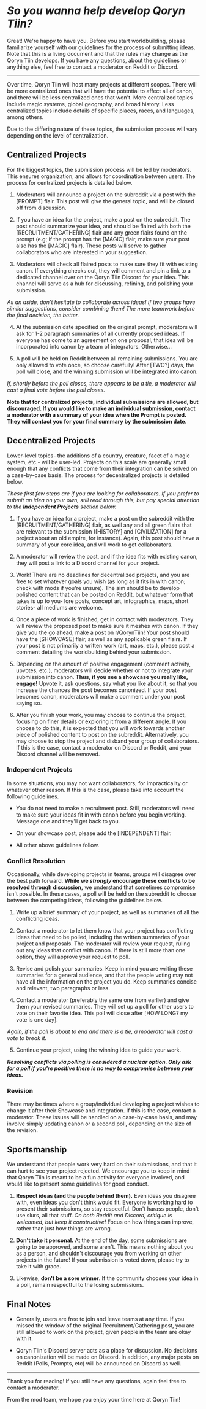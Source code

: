 # *So you wanna help develop Qoryn Tiin?*

Great! We're happy to have you. Before you start worldbuilding, please familiarize yourself with our guidelines for the process of submitting ideas. Note that this is a living document and that the rules may change as the Qoryn Tiin develops. If you have any questions, about the guidelines or anything else, feel free to contact a moderator on Reddit or Discord.

___

Over time, Qoryn Tiin will host many projects at different scopes. There will be more centralized ones that will have the potential to affect all of canon, and there will be less centralized ones that won't. More centralized topics include magic systems, global geography, and broad history. Less centralized topics include details of specific places, races, and languages, among others.

Due to the differing nature of these topics, the submission process will vary depending on the level of centralization.

## Centralized Projects

For the biggest topics, the submission process will be led by moderators. This ensures organization, and allows for coordination between users. The process for centralized projects is detailed below.

1) Moderators will announce a project on the subreddit via a post with the [PROMPT] flair. This post will give the general topic, and will be closed off from discussion.

2) If you have an idea for the project, make a post on the subreddit. The post should summarize your idea, and should be flaired with both the [RECRUITMENT/GATHERING] flair and any green flairs found on the prompt (e.g; if the prompt has the [MAGIC] flair, make sure your post also has the [MAGIC] flair). These posts will serve to gather collaborators who are interested in your suggestion.

3) Moderators will check all flaired posts to make sure they fit with existing canon. If everything checks out, they will comment and pin a link to a dedicated channel over on the Qoryn Tiin Discord for your idea. This channel will serve as a hub for discussing, refining, and polishing your submission.

*As an aside, don't hesitate to collaborate across ideas! If two groups have similar suggestions, consider combining them! The more teamwork before the final decision, the better.*

4) At the submission date specified on the original prompt, moderators will ask for 1-2 paragraph summaries of all currently proposed ideas. If everyone has come to an agreement on one proposal, that idea will be incorporated into canon by a team of integrators. Otherwise...

5) A poll will be held on Reddit between all remaining submissions. You are only allowed to vote once, so choose carefully! After [TWO?] days, the poll will close, and the winning submission will be integrated into canon. 

*If, shortly before the poll closes, there appears to be a tie, a moderator will cast a final vote before the poll closes.*

**Note that for centralized projects, individual submissions are allowed, but discouraged. If you would like to make an individual submission, contact a moderator with a summary of your idea when the Prompt is posted. They will contact you for your final summary by the submission date.**

## Decentralized Projects

Lower-level topics- the additions of a country, creature, facet of a magic system, etc.- will be user-led. Projects on this scale are generally small enough that any conflicts that come from their integration can be solved on a case-by-case basis. The process for decentralized projects is detailed below.

*These first few steps are if you are looking for collaborators. If you prefer to submit an idea on your own, still read through this, but pay special attention to the **Independent Projects** section below.*

1) If you have an idea for a project, make a post on the subreddit with the [RECRUITMENT/GATHERING] flair, as well any and all green flairs that are relevant to the submission ([HISTORY] and [CIVILIZATION] for a project about an old empire, for instance). Again, this post should have a summary of your core idea, and will work to get collaborators.

2) A moderator will review the post, and if the idea fits with existing canon, they will post a link to a Discord channel for your project.

3) Work! There are no deadlines for decentralized projects, and you are free to set whatever goals you wish (as long as it fits in with canon; check with mods if you're unsure). The aim should be to develop polished content that can be posted on Reddit, but whatever form that takes is up to you- lore posts, concept art, infographics, maps, short stories- all mediums are welcome.

4) Once a piece of work is finished, get in contact with moderators. They will review the proposed post to make sure it meshes with canon. If they give you the go ahead, make a post on r/QorynTiin! Your post should have the [SHOWCASE] flair, as well as any applicable green flairs. If your post is not primarily a written work (art, maps, etc.), please post a comment detailing the worldbuilding behind your submission.

5) Depending on the amount of positive engagement (comment activity, upvotes, etc.), moderators will decide whether or not to integrate your submission into canon. **Thus, if you see a showcase you really like, engage!** Upvote it, ask questions, say what you like about it, so that you increase the chances the post becomes canonized. If your post becomes canon, moderators will make a comment under your post saying so.

6) After you finish your work, you may choose to continue the project, focusing on finer details or exploring it from a different angle. If you choose to do this, it is expected that you will work towards another piece of polished content to post on the subreddit. Alternatively, you may choose to stop the project and disband your group of collaborators. If this is the case, contact a moderator on Discord or Reddit, and your Discord channel will be removed.

### Independent Projects

In some situations, you may not want collaborators, for impracticality or whatever other reason. If this is the case, please take into account the following guidelines.

* You do not need to make a recruitment post. Still, moderators will need to make sure your ideas fit in with canon before you begin working. Message one and they'll get back to you.

* On your showcase post, please add the [INDEPENDENT] flair.

* All other above guidelines follow.

### Conflict Resolution

Occasionally, while developing projects in teams, groups will disagree over the best path forward. **While we *strongly* encourage these conflicts to be resolved through discussion,** we understand that sometimes compromise isn't possible. In these cases, a poll will be held on the subreddit to choose between the competing ideas, following the guidelines below.

1) Write up a brief summary of your project, as well as summaries of all the conflicting ideas.

2) Contact a moderator to let them know that your project has conflicting ideas that need to be polled, including the written summaries of your project and proposals. The moderator will review your request, ruling out any ideas that conflict with canon. If there is still more than one option, they will approve your request to poll.

3) Revise and polish your summaries. Keep in mind you are writing these summaries for a general audience, and that the people voting may not have all the information on the project you do. Keep summaries concise and relevant, two paragraphs or less.

4) Contact a moderator (preferably the same one from earlier) and give them your revised summaries. They will set up a poll for other users to vote on their favorite idea. This poll will close after [HOW LONG? my vote is one day]. 

*Again, if the poll is about to end and there is a tie, a moderator will cast a vote to break it.*

5) Continue your project, using the winning idea to guide your work.

***Resolving conflicts via polling is considered a nuclear option. Only ask for a poll if you're positive there is no way to compromise between your ideas.***

### Revision

There may be times where a group/individual developing a project wishes to change it after their Showcase and integration. If this is the case, contact a moderator. These issues will be handled on a case-by-case basis, and may involve simply updating canon or a second poll, depending on the size of the revision.

## Sportsmanship

We understand that people work very hard on their submissions, and that it can hurt to see your project rejected. We encourage you to keep in mind that Qoryn Tiin is meant to be a fun activity for everyone involved, and would like to present some guidelines for good conduct.

1) **Respect ideas (and the people behind them).** Even ideas you disagree with, even ideas you don't think would fit. Everyone is working hard to present their submissions, so stay respectful. Don't harass people, don't use slurs, all that stuff. *On both Reddit and Discord, critique is welcomed, but keep it constructive!* Focus on how things can improve, rather than just how things are wrong.

2) **Don't take it personal.** At the end of the day, some submissions are going to be approved, and some aren't. This means nothing about you as a person, and shouldn't discourage you from working on other projects in the future! If your submission is voted down, please try to take it with grace.

3) Likewise, **don't be a sore winner**. If the community chooses your idea in a poll, remain respectful to the losing submissions.

## Final Notes

* Generally, users are free to join and leave teams at any time. If you missed the window of the original Recruitment/Gathering post, you are still allowed to work on the project, given people in the team are okay with it.

* Qoryn Tiin's Discord server acts as a place for discussion. No decisions on canonization will be made on Discord. In addition, any major posts on Reddit (Polls, Prompts, etc) will be announced on Discord as well.

___

Thank you for reading! If you still have any questions, again feel free to contact a moderator.

From the mod team, we hope you enjoy your time here at Qoryn Tiin!
